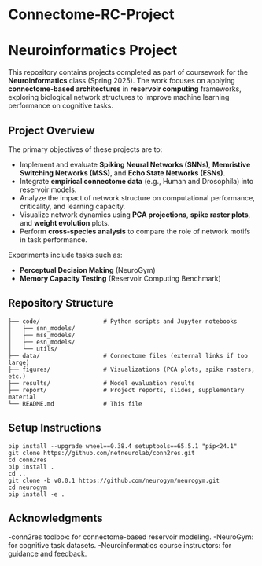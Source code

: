# Connectome-RC-Project
# Neuroinformatics Project

This repository contains projects completed as part of coursework for the **Neuroinformatics** class (Spring 2025). The work focuses on applying **connectome-based architectures** in **reservoir computing** frameworks, exploring biological network structures to improve machine learning performance on cognitive tasks.

## Project Overview

The primary objectives of these projects are to:

- Implement and evaluate **Spiking Neural Networks (SNNs)**, **Memristive Switching Networks (MSS)**, and **Echo State Networks (ESNs)**.
- Integrate **empirical connectome data** (e.g., Human and Drosophila) into reservoir models.
- Analyze the impact of network structure on computational performance, criticality, and learning capacity.
- Visualize network dynamics using **PCA projections**, **spike raster plots**, and **weight evolution** plots.
- Perform **cross-species analysis** to compare the role of network motifs in task performance.

Experiments include tasks such as:

- **Perceptual Decision Making** (NeuroGym)
- **Memory Capacity Testing** (Reservoir Computing Benchmark)

## Repository Structure
```text
├── code/                  # Python scripts and Jupyter notebooks
│   ├── snn_models/
│   ├── mss_models/
│   ├── esn_models/
│   └── utils/
├── data/                  # Connectome files (external links if too large)
├── figures/               # Visualizations (PCA plots, spike rasters, etc.)
├── results/               # Model evaluation results
├── report/                # Project reports, slides, supplementary material
└── README.md              # This file
```
## Setup Instructions
```
pip install --upgrade wheel==0.38.4 setuptools==65.5.1 "pip<24.1"
git clone https://github.com/netneurolab/conn2res.git
cd conn2res
pip install .
cd ..
git clone -b v0.0.1 https://github.com/neurogym/neurogym.git
cd neurogym
pip install -e .
```
## Acknowledgments

-conn2res toolbox: for connectome-based reservoir modeling.
-NeuroGym: for cognitive task datasets.
-Neuroinformatics course instructors: for guidance and feedback.
